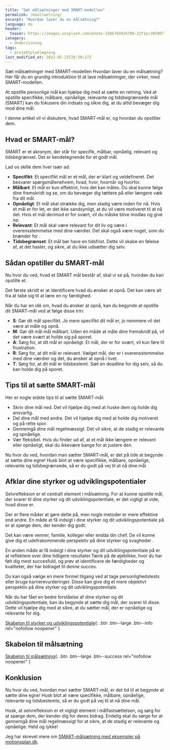 ```yaml
---
title: "Sæt målsætninger med SMART-modellen"
permalink: /maalsaetning/
excerpt: "Hvordan laver du en målsætning?"
language: da
header:
  teaser: https://images.unsplash.com/photo-1506784926709-22f1ec395907?ixlib=rb-1.2.1&ixid=MnwxMjA3fDB8MHxwaG90by1wYWdlfHx8fGVufDB8fHx8&auto=format&fit=crop&h=300&w=400&q=10
category:
  - Undervisning
tags:
  - projektplanlægning
last_modified_at: 2022-05-23T20:50:27Z
---
```


Sæt målsætninger med SMART-modellen
Hvordan laver du en målsætning? Her får du en grundig introduktion til at lave målsætninger, der virker, med SMART-modellen.

At opstille personlige mål kan hjælpe dig med at sætte en retning. Ved at opstille specifikke, målbare, opnåelige, relevante og tidsbegrænsede mål (SMART) kan du fokusere din indsats og sikre dig, at du altid bevæger dig mod dine mål.

I denne artikel vil vi diskutere, hvad SMART-mål er, og hvordan du opstiller dem.

## Hvad er SMART-mål?

SMART er et akronym, der står for specifik, målbar, opnåelig, relevant og tidsbegrænset. Det er kendetegnende for et godt mål.

Lad os skille dem hver især ad:

- **Specifikt**: Et specifikt mål er et mål, der er klart og veldefineret. Det besvarer spørgsmålenehvem, hvad, hvor, hvornår og hvorfor.
- **Målbart**: Et mål er kun effektivt, hvis det kan måles. Du skal kunne følge dine fremskridt og se, om du bevæger dig tættere på eller længere væk fra dit mål.
- **Opnåeligt**: Et mål skal strække dig, men stadig være inden for nå. Hvis et mål er for let, er det ikke sandsynligt, at du vil være motiveret til at nå det. Hvis et mål derimod er for svært, vil du måske blive modløs og give op.
- **Relevant**: Et mål skal være relevant for dit liv og være i overensstemmelse med dine værdier. Det skal også være noget, som du brænder for .
- **Tidsbegrænset**: Et mål bør have en tidsfrist. Dette vil skabe en følelse af, at det haster, og sikre, at du ikke udsætter dig selv.

## Sådan opstiller du SMART-mål

Nu hvor du ved, hvad et SMART mål består af, skal vi se på, hvordan du kan opstille et.

Det første skridt er at identificere hvad du ønsker at opnå. Det kan være alt fra at tabe sig til at lære en ny færdighed.

Når du har en idé om, hvad du ønsker at opnå, kan du begynde at opstille dit SMART-mål ved at følge disse trin:

- **S**: Gør dit mål specifikt. Jo mere specifikt dit mål er, jo nemmere vil det være at måle og opnå.
- **M**: Gør dit mål mål målbart. Uden en måde at måle dine fremskridt på, vil det være svært at holde sig på sporet.
- **A**: Sørg for, at dit mål er opnåeligt. Et mål, der er for svært, vil kun føre til frustration.
- **R**: Sørg for, at dit mål er relevant. Vælget mål, der er i overensstemmelse med dine værdier og det, du ønsker at opnå i livet.
- **T**: Sørg for, at dit mål er tidsbestemt. Sæt en deadline for dig selv, så du kan holde dig på sporet.

## Tips til at sætte SMART-mål

Her er nogle sidste tips til at sætte SMART-mål:

- Skriv dine mål ned. Det vil hjælpe dig med at huske dem og holde dig ansvarlig.
- Del dine mål med andre. Det vil hjælpe dig med at holde dig motiveret og på rette spor.
- Gennemgå dine mål regelmæssigt. Det vil sikre, at de stadig er relevante og opnåelige.
- Vær fleksibel. Hvis du finder ud af, at et mål ikke længere er relevant eller opnåeligt, skal du ikkevære bange for at justere den.

Nu hvor du ved, hvordan man sætter SMART-mål, er det på tide at begynde at sætte dine egne! Husk blot at være specifikke, målbare, opnåelige, relevante og tidsbegrænsede, så er du godt på vej til at nå dine mål.

## Afklar dine styrker og udviklingspotentialer

Selvrefleksion er et centralt element i målsætning. For at kunne opstille mål, der svarer til dine styrker og dit udviklingspotentiale, er det vigtigt at vide, hvad disse er.

Der er flere måder at gøre dette på, men nogle metoder er mere effektive end andre. En måde at få indsigt i dine styrker og dit udviklingspotentiale på er at spørge dem, der kender dig godt.

Det kan være venner, familie, kolleger eller endda din chef. De vil kunne give dig et udefrakommende perspektiv på dine styrker og svagheder .

En anden måde at få indsigt i dine styrker og dit udviklingspotentiale på er at reflektere over dine tidligere resultater.Tænk på de øjeblikke, hvor du har følt dig mest succesfuld, og prøv at identificere de færdigheder og kvaliteter, der har bidraget til denne succes.

Du kan også vælge en mere formel tilgang ved at tage personlighedstests eller bruge karrierevurderinger. Disse kan give dig et mere objektivt perspektiv på dine styrker og dit udviklingspotentiale.

Når du har fået en bedre forståelse af dine styrker og dit udviklingspotentiale, kan du begynde at sætte dig mål, der svarer til disse. Dette vil hjælpe dig med at sikre, at du sætter mål, der er opnåelige og relevante for dig.

[Skabelon til styrker og udviklingspotentiale](https://kortlink.dk/fmq9){: .btn .btn--large .btn--info rel="nofollow noopener" }

## Skabelon til målsætning

[Skabelon til målsætning](https://kortlink.dk/fmq8){: .btn .btn--large .btn--success rel="nofollow noopener" }

## Konklusion

Nu hvor du ved, hvordan man sætter SMART-mål, er det tid til at begynde at sætte dine egne! Husk blot at være specifikke, målbare, opnåelige, relevante og tidsbestemte, så er du godt på vej til at nå dine mål.

Husk, at selvrefleksion er et vigtigt element i målfastsættelsen, og sørg for at spørge dem, der kender dig for deres bidrag. Endelig skal du sørge for at gennemgå dine mål regelmæssigt for at sikre, at de stadig er relevante og opnåelige. Held og lykke!

Jeg har skrevet mere om [SMART-målsætning med eksempler på motionsplan.dk](https://www.motionsplan.dk/smart/).
